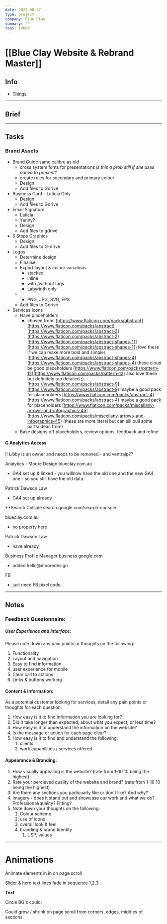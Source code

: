 ```yaml
---
date: 2022-08-27
type: project
company: Blue Clay
summary: ""
tags: inbox
---
```


# [[Blue Clay Website & Rebrand Master]]


## Info
- [Things](things:///show?id=Mwd9EQjQLmzM2FuKP962uC)

---

## Brief


---

## Tasks


### Brand Assets
-   Brand Guide [same calibre as old](https://drive.google.com/file/d/1svLPX-OUfZxaH9fdO6k3vp0G_jmncyvu/view)
	-   cross system fonts for presentations _is this a prob still if she uses canva to present?_
	-   create rules for secondary and primary colour
	- Design
	- Add files to Gdrive
- Business Card - Laticia Only
	- Design
	- Add files to Gdrive
- Email Signature
	- Laticia
	- Yenny?
	- Design
	- Add files to gdrive
- 5 Steps Graphics
	- Design
	- Add files to G-drive
- Logos
	- Determine design
	- Finalise
	- Export layout & colour variations
		- stacked
		- inline
		- with /without tags
		- Labyrinth only
	- 
		- PNG, JPG, SVG, EPS
	- Add files to Gdrive
- Services Icons
	- Have placeholders
		- chosen from: 
		[https://www.flaticon.com/packs/abstract](https://www.flaticon.com/packs/abstract)[https://www.flaticon.com/packs/abstract-2](https://www.flaticon.com/packs/abstract-2)[https://www.flaticon.com/packs/abstract-shapes-11](https://www.flaticon.com/packs/abstract-shapes-11) love these if we can make more bold and simpler [https://www.flaticon.com/packs/abstract-shapes-4](https://www.flaticon.com/packs/abstract-shapes-4) these cloud be good placeholders [https://www.flaticon.com/packs/pattern-12](https://www.flaticon.com/packs/pattern-12) also love these but definitely too detailed ;) [https://www.flaticon.com/packs/abstract-9](https://www.flaticon.com/packs/abstract-9) maybe a good pack for placeholders [https://www.flaticon.com/packs/abstract-4](https://www.flaticon.com/packs/abstract-4) maybe a good pack for placeholders [https://www.flaticon.com/packs/miscellany-arrows-and-infographics-45](https://www.flaticon.com/packs/miscellany-arrows-and-infographics-45) (these are more literal but can sill pull some parts/ideas from)
	- Base designs off placeholders, review options, feedback and refine

#### G Analytics Access
‼️ Libby is an owner and needs to be removed - and ventraip??

Analytics - Moore Design
blueclay.com.au
-   GA4 set up & linked - you willnow have the old one and the new GA4 one - so you still have the old data.

Patrick Dawson Law
-   GA4 set up already

**Search Colsole
search.google.com/search-console

blueclay.com.au
-   no property here

Patrick Dawson Law
-   have already

Business Profile Manager
business.google.com
-   added hello@mooredesign

FB
- just need FB pixel code

---

## Notes

### Feedback Quesionnaire:

##### **User Experience and Interface:**
Please note down any pain points or thoughts on the following:
1.  Functionality
2.  Layout and navigation
3.  Easy to find information
4.  user experience for mobile
5.  Clear call to actions
6.  Links & buttons working

#### **Content & information:**
As a potential customer looking for services, detail any pain points or thoughts for each question:

1.  How easy is it to find information you are looking for?
2.  Did it take longer than expected, about what you expect, or less time?
3.  How easy is it to understand the information on the website?
4.  Is the message or action for each page clear?
5.  How easy is it to find and understand the following:
	1.  clients
	2.  work capabilities / services offered

#### **Appearance & Branding:**
1.  How visually appealing is the website? (rate from 1-10 10 being the highest)
2.  Rate your percieved quality of the website and brand? (rate from 1-10 10 being the highest)
3.  Are there any sections you particuarly like or don't like? And why?
4.  Imagery - does it stand out and showcase our work and what we do? Professional/quality? Fitting?
5.  Note down your thoughts on the following:
	1.  Colour scheme
	2.  use of icons
	3.  overall look & feel
	4.  branding & brand Identity
		1.  USP, values

---
# **Animations**

Animate elements in in on page scroll

Slider & hero text lines fade in sequence 1,2,3

**Text**

Circle BG's could:

Could grow / shrink on page scroll from corners, edges, middles of sections.
